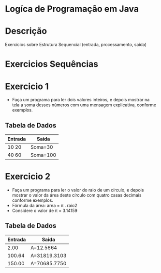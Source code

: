 # Logíca de Programação em Java
# Descrição
Exercícios sobre Estrutura Sequencial (entrada, processamento, saída)
# Exercicios Sequências 
# **Exercicio 1**
* Faça um programa para ler dois valores inteiros, e depois mostrar na tela a soma desses números com uma
mensagem explicativa, conforme exemplos.
## Tabela de Dados

| Entrada  | Saida  | 
|----------|--------
| 10  20   |Soma=30 |
| 40  60   |Soma=100|


# **Exercicio 2**
  * Faça um programa para ler o valor do raio de um círculo, e depois mostrar o valor da área deste círculo com quatro
casas decimais conforme exemplos.
  * Fórmula da área: area = π . raio2
  * Considere o valor de π = 3.14159

## Tabela de Dados

| **Entrada**  | **Saida**    | 
|----------|----------
| 2.00     |A=12.5664 |
| 100.64   |A=31819.3103|
| 150.00   |A=70685.7750 | 




